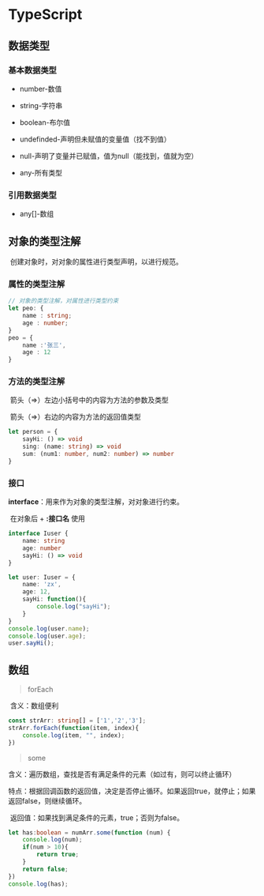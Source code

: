 # TypeScript

## 数据类型

### 基本数据类型

- number-数值

- string-字符串
- boolean-布尔值
- undefinded-声明但未赋值的变量值（找不到值）
- null-声明了变量并已赋值，值为null（能找到，值就为空）
- any-所有类型

### 引用数据类型

- any[]-数组

## 对象的类型注解

​	创建对象时，对对象的属性进行类型声明，以进行规范。

### 属性的类型注解

```typescript
// 对象的类型注解，对属性进行类型约束
let peo: {
    name : string;
    age : number;
}
peo = {
    name :'张三',
    age : 12
}
```

### 方法的类型注解

​	箭头（=>）左边小括号中的内容为方法的参数及类型

​	箭头（=>）右边的内容为方法的返回值类型

```typescript
let person = {
    sayHi: () => void
    sing: (name: string) => void
    sum: (num1: number, num2: number) => number
}
```

### 接口

​	**interface**：用来作为对象的类型注解，对对象进行约束。

​	在对象后 + **:接口名** 使用

```typescript
interface Iuser {
    name: string
    age: number
    sayHi: () => void
}

let user: Iuser = {
    name: 'zx',
    age: 12,
    sayHi: function(){
        console.log("sayHi");
    }
}
console.log(user.name);
console.log(user.age);
user.sayHi();
```

## 数组

> forEach

​	含义：数组便利

```typescript
const strArr: string[] = ['1','2','3'];
strArr.forEach(function(item, index){
    console.log(item, "", index);
})
```

> some

​	含义：遍历数组，查找是否有满足条件的元素（如过有，则可以终止循环）

​	特点：根据回调函数的返回值，决定是否停止循环。如果返回true，就停止；如果返回false，则继续循环。

​	返回值：如果找到满足条件的元素，true；否则为false。

```typescript
let has:boolean = numArr.some(function (num) {
    console.log(num);
    if(num > 10){
        return true;
    }
    return false;
})
console.log(has);
```

